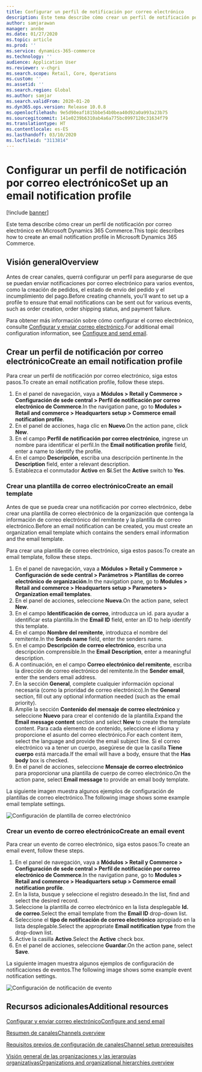```yaml
---
title: Configurar un perfil de notificación por correo electrónico
description: Este tema describe cómo crear un perfil de notificación por correo electrónico en Microsoft Dynamics 365 Commerce.
author: samjarawan
manager: annbe
ms.date: 01/27/2020
ms.topic: article
ms.prod: ''
ms.service: dynamics-365-commerce
ms.technology: ''
audience: Application User
ms.reviewer: v-chgri
ms.search.scope: Retail, Core, Operations
ms.custom: ''
ms.assetid: ''
ms.search.region: Global
ms.author: samjar
ms.search.validFrom: 2020-01-20
ms.dyn365.ops.version: Release 10.0.8
ms.openlocfilehash: 9e5d90eaf1815bbe54b0bea40d92a0a993a23b75
ms.sourcegitcommit: 141e0239b6310ab4a6a775bc0997120c31634f79
ms.translationtype: HT
ms.contentlocale: es-ES
ms.lasthandoff: 03/10/2020
ms.locfileid: "3113814"
---
```

# <a name="set-up-an-email-notification-profile"></a><span data-ttu-id="00e71-103">Configurar un perfil de notificación por correo electrónico</span><span class="sxs-lookup"><span data-stu-id="00e71-103">Set up an email notification profile</span></span>


[!include [banner](includes/banner.md)]

<span data-ttu-id="00e71-104">Este tema describe cómo crear un perfil de notificación por correo electrónico en Microsoft Dynamics 365 Commerce.</span><span class="sxs-lookup"><span data-stu-id="00e71-104">This topic describes how to create an email notification profile in Microsoft Dynamics 365 Commerce.</span></span>

## <a name="overview"></a><span data-ttu-id="00e71-105">Visión general</span><span class="sxs-lookup"><span data-stu-id="00e71-105">Overview</span></span>

<span data-ttu-id="00e71-106">Antes de crear canales, querrá configurar un perfil para asegurarse de que se puedan enviar notificaciones por correo electrónico para varios eventos, como la creación de pedidos, el estado de envío del pedido y el incumplimiento del pago.</span><span class="sxs-lookup"><span data-stu-id="00e71-106">Before creating channels, you'll want to set up a profile to ensure that email notifications can be sent out for various events, such as order creation, order shipping status, and payment failure.</span></span>

<span data-ttu-id="00e71-107">Para obtener más información sobre cómo configurar el correo electrónico, consulte [Configurar y enviar correo electrónico](../fin-ops-core/fin-ops/organization-administration/configure-email.md?toc=/dynamics365/commerce/toc.json).</span><span class="sxs-lookup"><span data-stu-id="00e71-107">For additional email configuration information, see [Configure and send email](../fin-ops-core/fin-ops/organization-administration/configure-email.md?toc=/dynamics365/commerce/toc.json).</span></span>

## <a name="create-an-email-notification-profile"></a><span data-ttu-id="00e71-108">Crear un perfil de notificación por correo electrónico</span><span class="sxs-lookup"><span data-stu-id="00e71-108">Create an email notification profile</span></span>

<span data-ttu-id="00e71-109">Para crear un perfil de notificación por correo electrónico, siga estos pasos.</span><span class="sxs-lookup"><span data-stu-id="00e71-109">To create an email notification profile, follow these steps.</span></span>

1. <span data-ttu-id="00e71-110">En el panel de navegación, vaya a **Módulos \> Retail y Commerce \> Configuración de sede central \> Perfil de notificación por correo electrónico de Commerce**.</span><span class="sxs-lookup"><span data-stu-id="00e71-110">In the navigation pane, go to **Modules \> Retail and commerce \> Headquarters setup \> Commerce email notification profile**.</span></span>
1. <span data-ttu-id="00e71-111">En el panel de acciones, haga clic en **Nuevo**.</span><span class="sxs-lookup"><span data-stu-id="00e71-111">On the action pane, click **New**.</span></span>
1. <span data-ttu-id="00e71-112">En el campo **Perfil de notificación por correo electrónico**, ingrese un nombre para identificar el perfil.</span><span class="sxs-lookup"><span data-stu-id="00e71-112">In the **Email notification profile** field, enter a name to identify the profile.</span></span>
1. <span data-ttu-id="00e71-113">En el campo **Descripción**, escriba una descripción pertinente.</span><span class="sxs-lookup"><span data-stu-id="00e71-113">In the **Description** field, enter a relevant description.</span></span>
1. <span data-ttu-id="00e71-114">Establezca el conmutador **Activo** en **Sí**.</span><span class="sxs-lookup"><span data-stu-id="00e71-114">Set the **Active** switch to **Yes**.</span></span>

### <a name="create-an-email-template"></a><span data-ttu-id="00e71-115">Crear una plantilla de correo electrónico</span><span class="sxs-lookup"><span data-stu-id="00e71-115">Create an email template</span></span>

<span data-ttu-id="00e71-116">Antes de que se pueda crear una notificación por correo electrónico, debe crear una plantilla de correo electrónico de la organización que contenga la información de correo electrónico del remitente y la plantilla de correo electrónico.</span><span class="sxs-lookup"><span data-stu-id="00e71-116">Before an email notification can be created, you must create an organization email template which contains the senders email information and the email template.</span></span>

<span data-ttu-id="00e71-117">Para crear una plantilla de correo electrónico, siga estos pasos:</span><span class="sxs-lookup"><span data-stu-id="00e71-117">To create an email template, follow these steps.</span></span>

1. <span data-ttu-id="00e71-118">En el panel de navegación, vaya a **Módulos \> Retail y Commerce \> Configuración de sede central \> Parámetros \> Plantillas de correo electrónico de organización**.</span><span class="sxs-lookup"><span data-stu-id="00e71-118">In the navigation pane, go to **Modules \> Retail and commerce \> Headquarters setup \> Parameters \> Organization email templates**.</span></span>
1. <span data-ttu-id="00e71-119">En el panel de acciones, seleccione **Nueva**.</span><span class="sxs-lookup"><span data-stu-id="00e71-119">On the action pane, select **New**.</span></span>
1. <span data-ttu-id="00e71-120">En el campo **Identificación de correo**, introduzca un id. para ayudar a identificar esta plantilla.</span><span class="sxs-lookup"><span data-stu-id="00e71-120">In the **Email ID** field, enter an ID to help identify this template.</span></span>
1. <span data-ttu-id="00e71-121">En el campo **Nombre del remitente**, introduzca el nombre del remitente.</span><span class="sxs-lookup"><span data-stu-id="00e71-121">In the **Sends name** field, enter the senders name.</span></span>
1. <span data-ttu-id="00e71-122">En el campo **Descripción de correo electrónico**, escriba una descripción comprensible.</span><span class="sxs-lookup"><span data-stu-id="00e71-122">In the **Email Description**, enter a meaningful description.</span></span>
1. <span data-ttu-id="00e71-123">A continuación, en el campo **Correo electrónico del remitente**, escriba la dirección de correo electrónico del remitente.</span><span class="sxs-lookup"><span data-stu-id="00e71-123">In the **Sender email**, enter the senders email address.</span></span>
1. <span data-ttu-id="00e71-124">En la sección **General**, complete cualquier información opcional necesaria (como la prioridad de correo electrónico).</span><span class="sxs-lookup"><span data-stu-id="00e71-124">In the **General** section, fill out any optional information needed (such as the email priority).</span></span>
1. <span data-ttu-id="00e71-125">Amplíe la sección **Contenido del mensaje de correo electrónico** y seleccione **Nuevo** para crear el contenido de la plantilla.</span><span class="sxs-lookup"><span data-stu-id="00e71-125">Expand the **Email message content** section and select **New** to create the template content.</span></span> <span data-ttu-id="00e71-126">Para cada elemento de contenido, seleccione el idioma y proporcione el asunto del correo electrónico.</span><span class="sxs-lookup"><span data-stu-id="00e71-126">For each content item, select the language and provide the email subject line.</span></span> <span data-ttu-id="00e71-127">Si el correo electrónico va a tener un cuerpo, asegúrese de que la casilla **Tiene cuerpo** está marcada.</span><span class="sxs-lookup"><span data-stu-id="00e71-127">If the email will have a body, ensure that the **Has body** box is checked.</span></span>
1. <span data-ttu-id="00e71-128">En el panel de acciones, seleccione **Mensaje de correo electrónico** para proporcionar una plantilla de cuerpo de correo electrónico.</span><span class="sxs-lookup"><span data-stu-id="00e71-128">On the action pane, select **Email message** to provide an email body template.</span></span>

<span data-ttu-id="00e71-129">La siguiente imagen muestra algunos ejemplos de configuración de plantillas de correo electrónico.</span><span class="sxs-lookup"><span data-stu-id="00e71-129">The following image shows some example email template settings.</span></span>

![Configuración de plantilla de correo electrónico](media/email-template.png)

### <a name="create-an-email-event"></a><span data-ttu-id="00e71-131">Crear un evento de correo electrónico</span><span class="sxs-lookup"><span data-stu-id="00e71-131">Create an email event</span></span>

<span data-ttu-id="00e71-132">Para crear un evento de correo electrónico, siga estos pasos:</span><span class="sxs-lookup"><span data-stu-id="00e71-132">To create an email event, follow these steps.</span></span>

1. <span data-ttu-id="00e71-133">En el panel de navegación, vaya a **Módulos \> Retail y Commerce \> Configuración de sede central \> Perfil de notificación por correo electrónico de Commerce**.</span><span class="sxs-lookup"><span data-stu-id="00e71-133">In the navigation pane, go to **Modules \> Retail and commerce \> Headquarters setup \> Commerce email notification profile**.</span></span>
1. <span data-ttu-id="00e71-134">En la lista, busque y seleccione el registro deseado.</span><span class="sxs-lookup"><span data-stu-id="00e71-134">In the list, find and select the desired record.</span></span> 
1. <span data-ttu-id="00e71-135">Seleccione la plantilla de correo electrónico en la lista desplegable **Id. de correo**.</span><span class="sxs-lookup"><span data-stu-id="00e71-135">Select the email template from the **Email ID** drop-down list.</span></span>
1. <span data-ttu-id="00e71-136">Seleccione el **tipo de notificación de correo electrónico** apropiado en la lista desplegable.</span><span class="sxs-lookup"><span data-stu-id="00e71-136">Select the appropriate **Email notification type** from the drop-down list.</span></span>
1. <span data-ttu-id="00e71-137">Active la casilla **Activo**.</span><span class="sxs-lookup"><span data-stu-id="00e71-137">Select the **Active** check box.</span></span>
1. <span data-ttu-id="00e71-138">En el panel de acciones, seleccione **Guardar**.</span><span class="sxs-lookup"><span data-stu-id="00e71-138">On the action pane, select **Save**.</span></span>

<span data-ttu-id="00e71-139">La siguiente imagen muestra algunos ejemplos de configuración de notificaciones de eventos.</span><span class="sxs-lookup"><span data-stu-id="00e71-139">The following image shows some example event notification settings.</span></span>

![Configuración de notificación de evento](media/email-notification-profile.png)

## <a name="additional-resources"></a><span data-ttu-id="00e71-141">Recursos adicionales</span><span class="sxs-lookup"><span data-stu-id="00e71-141">Additional resources</span></span>

[<span data-ttu-id="00e71-142">Configurar y enviar correo electrónico</span><span class="sxs-lookup"><span data-stu-id="00e71-142">Configure and send email</span></span>](../fin-ops-core/fin-ops/organization-administration/configure-email.md?toc=/dynamics365/commerce/toc.json)

[<span data-ttu-id="00e71-143">Resumen de canales</span><span class="sxs-lookup"><span data-stu-id="00e71-143">Channels overview</span></span>](channels-overview.md)

[<span data-ttu-id="00e71-144">Requisitos previos de configuración de canales</span><span class="sxs-lookup"><span data-stu-id="00e71-144">Channel setup prerequisites</span></span>](channels-prerequisites.md)

[<span data-ttu-id="00e71-145">Visión general de las organizaciones y las jerarquías organizativas</span><span class="sxs-lookup"><span data-stu-id="00e71-145">Organizations and organizational hierarchies overview</span></span>](../fin-ops-core/fin-ops/organization-administration/organizations-organizational-hierarchies.md?toc=/dynamics365/commerce/toc.json)
